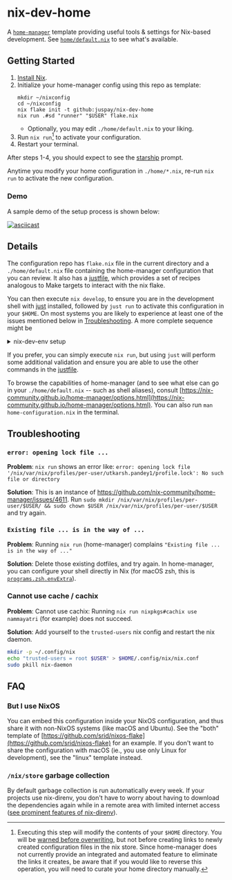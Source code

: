 # nix-dev-home

A [`home-manager`](https://github.com/nix-community/home-manager) template providing useful tools &amp; settings for Nix-based development. See [`home/default.nix`](home/default.nix) to see what's available.

## Getting Started

1. [Install Nix](https://nixos.asia/en/install).
1. Initialize your home-manager config using this repo as template:
    ```sh-session
    mkdir ~/nixconfig 
    cd ~/nixconfig
    nix flake init -t github:juspay/nix-dev-home
    nix run .#sd "runner" "$USER" flake.nix
    ```
    - Optionally, you may edit `./home/default.nix` to your liking.
1. Run `nix run`[^home-modify] to activate your configuration.
1. Restart your terminal. 

After steps 1-4, you should expect to see the [starship](https://starship.rs/) prompt. 

Anytime you modify your home configuration in `./home/*.nix`, re-run `nix run` to activate the new configuration.

### Demo

A sample demo of the setup process is shown below:

[![asciicast](https://asciinema.org/a/572907.svg)](https://asciinema.org/a/572907)


[^home-modify]: Executing this step will modify the contents of your `$HOME` directory. You will be [warned before overwriting](https://nix-community.github.io/home-manager/index.html#sec-usage-dotfiles), but not before creating links to newly created configuration files in the nix store. Since home-manager does not currently provide an integrated and automated feature to eliminate the links it creates, be aware that if you would like to reverse this operation, you will need to curate your home directory manually.

## Details 

The configuration repo has `flake.nix` file in the current directory and a `./home/default.nix` file containing the home-manager configuration that you can review. It also has a [justfile](https://github.com/casey/just), which provides a set of recipes analogous to Make targets to interact with the nix flake.

You can then execute `nix develop`, to ensure you are in the development shell with [just](https://github.com/casey/just) installed, followed by `just run` to activate this configuration in your `$HOME`. On most systems you are likely to experience at least one of the issues mentioned below in [Troubleshooting](#troubleshooting). A more complete sequence might be
<details>

<summary>nix-dev-env setup</summary>

```sh
> nix develop
(nix:nix-dev-home-env) > rm ~/.bashrc ~/.profile && just run && direnv allow
(nix:nix-dev-home-env) > exit
> bash
runner on 12ca6a64c923 work on  feature/branch via ❄️  impure (nix-dev-home-env) 
⬢ [Docker] ❯ 
```

</details>

If you prefer, you can simply execute `nix run`, but using `just` will perform some additional validation and ensure you are able to use the other commands in the [justfile](./justfile).

To browse the capabilities of home-manager (and to see what else can go in your `./home/default.nix` -- such as shell aliases), consult [https://nix-community.github.io/home-manager/options.html](https://nix-community.github.io/home-manager/options.html). You can also run `man home-configuration.nix` in the terminal.

## Troubleshooting

### `error: opening lock file ...`

**Problem**: `nix run` shows an error like: `error: opening lock file '/nix/var/nix/profiles/per-user/utkarsh.pandey1/profile.lock': No such file or directory`

**Solution**: This is an instance of https://github.com/nix-community/home-manager/issues/4611. Run `sudo mkdir /nix/var/nix/profiles/per-user/$USER/ && sudo chown $USER /nix/var/nix/profiles/per-user/$USER` and try again.

### `Existing file ... is in the way of ...`

**Problem**: Running `nix run` (home-manager) complains `"Existing file ... is in the way of ..."`

**Solution**: Delete those existing dotfiles, and try again. In home-manager, you can configure your shell directly in Nix (for macOS zsh, this is [`programs.zsh.envExtra`](https://nix-community.github.io/home-manager/options.html#opt-programs.zsh.envExtra)).

### Cannot use cache / cachix

**Problem**: Cannot use cachix: Running `nix run nixpkgs#cachix use nammayatri` (for example) does not succeed.

**Solution**: Add yourself to the `trusted-users` nix config and restart the nix daemon.

```sh
mkdir -p ~/.config/nix
echo "trusted-users = root $USER" > $HOME/.config/nix/nix.conf
sudo pkill nix-daemon
```

## FAQ

### But I use NixOS

You can embed this configuration inside your NixOS configuration, and thus share it with non-NixOS systems (like macOS and Ubuntu). See the "both" template of [https://github.com/srid/nixos-flake](https://github.com/srid/nixos-flake) for an example. If you don't want to share the configuration with macOS (ie., you use only Linux for development), see the "linux" template instead.

### `/nix/store` garbage collection

By default garbage collection is run automatically every week. If your projects use nix-direnv, you don't have to worry about having to download the dependencies again while in a remote area with limited internet access ([see prominent features of nix-direnv](https://github.com/nix-community/nix-direnv?tab=readme-ov-file#nix-direnv)).
